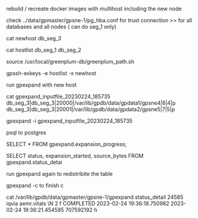 rebuild / recreate docker images with multihost including the new node

check ../data/gpmaster/gpsne-1/pg_hba.conf for trust connection >> for all databases and all nodes ( can do seg_1 only)

cat newhost
db_seg_3

cat hostlist
db_seg_1
db_seg_2


source /usr/local/greenplum-db/greenplum_path.sh

gpssh-exkeys -e hostlist -x newhost

run gpexpand with new host

cat gpexpand_inputfile_20230224_185735
db_seg_3|db_seg_3|20000|/var/lib/gpdb/data/gpdata1/gpsne4|6|4|p
db_seg_3|db_seg_3|20001|/var/lib/gpdb/data/gpdata2/gpsne5|7|5|p

gpexpand -i gpexpand_inputfile_20230224_185735

psql to postgres

SELECT * FROM gpexpand.expansion_progress;


SELECT status, expansion_started, source_bytes FROM
gpexpand.status_detai

run gpexpand again to redistribite the table

gpexpand -c to finish c

cat /var/lib/gpdb/data/gpmaster/gpsne-1/gpexpand.status_detail
24585   iqvia   aemr.vitals     \N      2       f       COMPLETED       2023-02-24 19:36:18.750982      2023-02-24 19:36:21.454585      707592192       h


